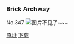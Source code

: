 ### Brick Archway
No.347
![图片不见了~~~](https://imgs.xkcd.com/comics/brick_archway.png)

[原址](https://xkcd.com//347) [下载](https://imgs.xkcd.com/comics/brick_archway.png)

